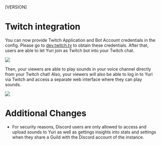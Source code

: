 [VERSION]

# Twitch integration

You can now provide Twitch Application and Bot Account credentials in the config. Please go to [dev.twitch.tv](https://dev.twitch.tv) to obtain these credentials. After that, users are able to let Yuri join as Twitch bot into your Twitch chat.

![](https://user-images.githubusercontent.com/16734205/177009945-1ee0b280-5754-43a9-8609-f7f263caeac0.png) 

Then, your viewers are able to play sounds in your voice channel directly from your Twitch chat! Also, your viewers will also be able to log in to Yuri via Twitch and access a separate web interface where they can play sounds.

![](https://user-images.githubusercontent.com/16734205/177010299-5172f25c-7ec4-4c3a-af35-095a5bf5012f.png)  

# Additional Changes

- For security reasons, Discord users are only allowed to access and upload sounds to Yuri as well as gettings insights into stats and settings when they share a Guild with the Discord account of the instance.